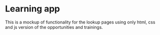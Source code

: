# Learning app
This is a mockup of functionality for the lookup pages using only html, css and js version of the opportunities and trainings.
